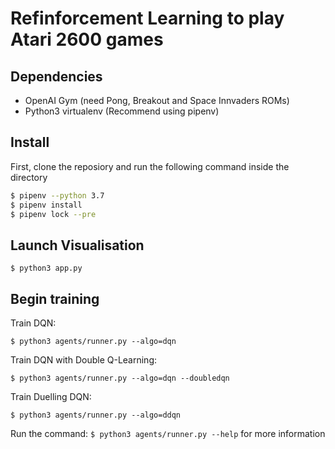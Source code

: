 # Refinforcement Learning to play Atari 2600 games

## Dependencies
- OpenAI Gym (need Pong, Breakout and Space Innvaders ROMs)
- Python3 virtualenv (Recommend using pipenv)

## Install
First, clone the reposiory and run the following command inside the directory
```bash
$ pipenv --python 3.7
$ pipenv install
$ pipenv lock --pre
```

## Launch Visualisation

```
$ python3 app.py
```

## Begin training

Train DQN:

`$ python3 agents/runner.py --algo=dqn`

Train DQN with Double Q-Learning:

`$ python3 agents/runner.py --algo=dqn --doubledqn`

Train Duelling DQN:

`$ python3 agents/runner.py --algo=ddqn`

Run the command:
`$ python3 agents/runner.py --help` for more information

